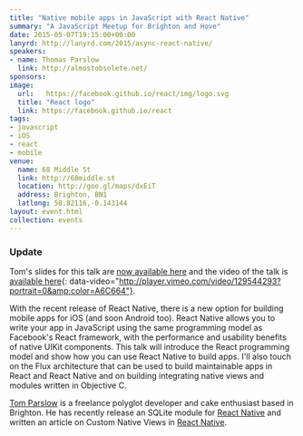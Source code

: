 ```yaml
---
title: "Native mobile apps in JavaScript with React Native"
summary: "A JavaScript Meetup for Brighton and Hove"
date: 2015-05-07T19:15:00+00:00
lanyrd: http://lanyrd.com/2015/async-react-native/
speakers:
- name: Thomas Parslow
  link: http://almostobsolete.net/
sponsors:
image:
  url:   https://facebook.github.io/react/img/logo.svg
  title: "React logo"
  link: https://facebook.github.io/react
tags:
- javascript
- iOS
- react
- mobile
venue:
  name: 68 Middle St
  link: http://68middle.st
  location: http://goo.gl/maps/dxEiT
  address: Brighton, BN1
  latlong: 50.82116,-0.143144
layout: event.html
collection: events
---
```


### Update

Tom's slides for this talk are [now available here](http://almostobsolete.net/talks/react-native/#1) and the video of the talk is [available here](https://vimeo.com/129544293){: data-video="http://player.vimeo.com/video/129544293?portrait=0&amp;color=A6C664"}.

With the recent release of React Native, there is a new option for building mobile apps for iOS (and soon Android too). React Native allows you to write your app in JavaScript using the same programming model as Facebook's React framework, with the performance and usability benefits of native UIKit components. This talk will introduce the React programming model and show how you can use React Native to build apps. I'll also touch on the Flux architecture that can be used to build maintainable apps in React and React Native and on building integrating native views and modules written in Objective C.

[Tom Parslow](http://almostobsolete.net) is a freelance polyglot developer and cake enthusiast based in Brighton. He has recently release an SQLite module for [React Native](https://github.com/almost/react-native-sqlite) and written an article on Custom Native Views in [React Native](http://almostobsolete.net/react-native/custom-ios-views-with-react-native.html). 
